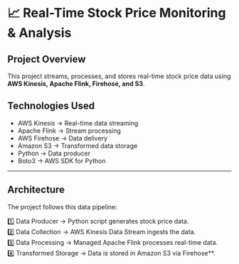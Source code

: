 # 📈 Real-Time Stock Price Monitoring & Analysis

## Project Overview  
This project streams, processes, and stores real-time stock price data using **AWS Kinesis, Apache Flink, Firehose, and S3**.  

## Technologies Used
- AWS Kinesis → Real-time data streaming  
- Apache Flink → Stream processing  
- AWS Firehose → Data delivery  
- Amazon S3 → Transformed data storage  
- Python → Data producer  
- Boto3 → AWS SDK for Python  

---

## Architecture
The project follows this data pipeline:  

1️⃣ Data Producer → Python script generates stock price data.  
2️⃣ Data Collection → AWS Kinesis Data Stream ingests the data.  
3️⃣ Data Processing → Managed Apache Flink processes real-time data.  
4️⃣ Transformed Storage → Data is stored in Amazon S3 via Firehose**.  

